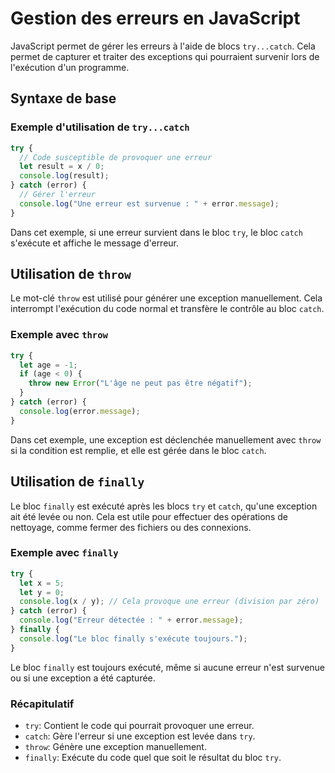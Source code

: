 # Gestion des erreurs en JavaScript

JavaScript permet de gérer les erreurs à l'aide de blocs `try...catch`. Cela permet de capturer et traiter des exceptions qui pourraient survenir lors de l'exécution d'un programme.

## Syntaxe de base

### Exemple d'utilisation de `try...catch`

```javascript
try {
  // Code susceptible de provoquer une erreur
  let result = x / 0; 
  console.log(result);
} catch (error) {
  // Gérer l'erreur
  console.log("Une erreur est survenue : " + error.message);
}
```

Dans cet exemple, si une erreur survient dans le bloc `try`, le bloc `catch` s'exécute et affiche le message d'erreur.

## Utilisation de `throw`

Le mot-clé `throw` est utilisé pour générer une exception manuellement. Cela interrompt l'exécution du code normal et transfère le contrôle au bloc `catch`.

### Exemple avec `throw`

```javascript
try {
  let age = -1;
  if (age < 0) {
    throw new Error("L'âge ne peut pas être négatif");
  }
} catch (error) {
  console.log(error.message);
}
```

Dans cet exemple, une exception est déclenchée manuellement avec `throw` si la condition est remplie, et elle est gérée dans le bloc `catch`.

## Utilisation de `finally`

Le bloc `finally` est exécuté après les blocs `try` et `catch`, qu'une exception ait été levée ou non. Cela est utile pour effectuer des opérations de nettoyage, comme fermer des fichiers ou des connexions.

### Exemple avec `finally`

```javascript
try {
  let x = 5;
  let y = 0;
  console.log(x / y); // Cela provoque une erreur (division par zéro)
} catch (error) {
  console.log("Erreur détectée : " + error.message);
} finally {
  console.log("Le bloc finally s'exécute toujours.");
}
```

Le bloc `finally` est toujours exécuté, même si aucune erreur n'est survenue ou si une exception a été capturée.

### Récapitulatif
- `try`: Contient le code qui pourrait provoquer une erreur.
- `catch`: Gère l'erreur si une exception est levée dans `try`.
- `throw`: Génère une exception manuellement.
- `finally`: Exécute du code quel que soit le résultat du bloc `try`.